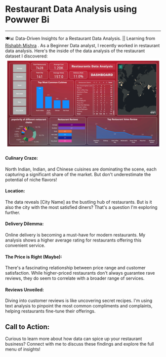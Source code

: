 # Restaurant Data Analysis using Powwer Bi
<hr>
🍽️📊 Data-Driven Insights for a Restaurant Data Analysis. || Learning from <a href="https://www.youtube.com/@RishabhMishraOfficial">Rishabh Mishra</a> .
As a Beginner Data analyst, I recently worked in restaurant data analysis. Here's the inside of the data analysis of the restaurant dataset I discovered:

<img src="https://github.com/Biswajeet-Behera-off/Restaurant-data-analysis/blob/main/Restaurents_analysis.png" width="900">

#### Culinary Craze:
North Indian, Indian, and Chinese cuisines are dominating the scene, each capturing a significant share of the market. But don't underestimate the potential of niche flavors!
#### Location: 
The data reveals [City Name] as the bustling hub of restaurants. But is it also the city with the most satisfied diners? That's a question I'm exploring further.
#### Delivery Dilemma: 
Online delivery is becoming a must-have for modern restaurants. My analysis shows a higher average rating for restaurants offering this convenient service.
#### The Price is Right (Maybe):
There's a fascinating relationship between price range and customer satisfaction. While higher-priced restaurants don't always guarantee rave reviews, they do seem to correlate with a broader range of services.
#### Reviews Unveiled: 
Diving into customer reviews is like uncovering secret recipes. I'm using text analysis to pinpoint the most common compliments and complaints, helping restaurants fine-tune their offerings.

## Call to Action:
Curious to learn more about how data can spice up your restaurant business? Connect with me to discuss these findings and explore the full menu of insights!
